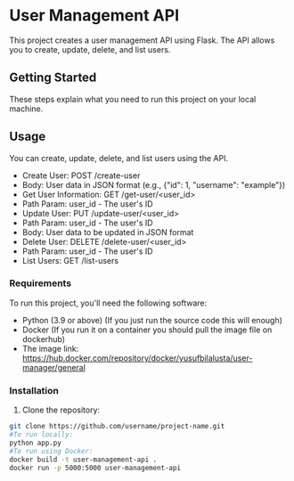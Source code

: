 # User Management API

This project creates a user management API using Flask. The API allows you to create, update, delete, and list users.

## Getting Started

These steps explain what you need to run this project on your local machine.

## Usage
You can create, update, delete, and list users using the API.

- Create User: POST /create-user
- Body: User data in JSON format (e.g., {"id": 1, "username": "example"})
- Get User Information: GET /get-user/<user_id>
- Path Param: user_id - The user's ID
- Update User: PUT /update-user/<user_id>
- Path Param: user_id - The user's ID
- Body: User data to be updated in JSON format
- Delete User: DELETE /delete-user/<user_id>
- Path Param: user_id - The user's ID
- List Users: GET /list-users

### Requirements

To run this project, you'll need the following software:

- Python (3.9 or above) (If you just run the source code this will enough)
- Docker (If you run it on a container you should pull the image file on dockerhub)
- The image link: https://hub.docker.com/repository/docker/yusufbilalusta/user-manager/general

### Installation

1. Clone the repository:

```bash
git clone https://github.com/username/project-name.git 
#To run locally:
python app.py
#To run using Docker:
docker build -t user-management-api .
docker run -p 5000:5000 user-management-api




